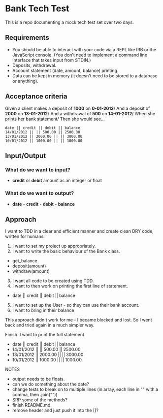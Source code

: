 # Bank Tech Test

This is a repo documenting a mock tech test set over two days.

## Requirements

- You should be able to interact with your code via a REPL like IRB or the JavaScript console. (You don't need to implement a command line interface that takes input from STDIN.)
- Deposits, withdrawal.
- Account statement (date, amount, balance) printing.
- Data can be kept in memory (it doesn't need to be stored to a database or anything).

## Acceptance criteria

Given a client makes a deposit of **1000** on **0-01-2012**/
And a deposit of **2000** on **13-01-2012**/
And a withdrawal of **500** on **14-01-2012**/
When she prints her bank statement/
Then she would see...

```
date || credit || debit || balance
14/01/2012 || || 500.00 || 2500.00
13/01/2012 || 2000.00 || || 3000.00
10/01/2012 || 1000.00 || || 1000.00
```

## Input/Output

### What do we want to input?
  - **credit** or **debit** amount as an integer or float

### What do we want to output?
  - **date** - **credit** - **debit** - **balance**

## Approach

I want to TDD in a clear and efficient manner and create clean DRY code, written for humans.

1. I want to set my project up appropriately.
2. I want to write the basic behaviour of the Bank class.
  - get_balance
  - deposit(amount)
  - withdraw(amount)
3. I want all code to be created using TDD.
4. I want to then work on printing the first line of statement.
  - date || credit || debit || balance
5. I want to set up the User - so they can use their bank account.
6. I want to bring in their balance

This approach didn't work for me - I became blocked and lost. So I went back and tried again in a much simpler way.


Finish. I want to print the full statement.
  - date || credit || debit || balance
  - 14/01/2012 || || 500.00 || 2500.00
  - 13/01/2012 || 2000.00 || || 3000.00
  - 10/01/2012 || 1000.00 || || 1000.00



  NOTES

  - output needs to be floats.
  - can we do something about the date?
  - change tests to break on to multiple lines (in array, each line in "" with a comma, then .join("\"))
  - SRP some of the methods?
  - finish README.md
  - remove header and just push it into the []?
